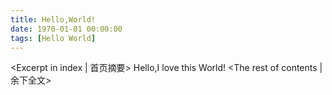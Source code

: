 ```yaml
---
title: Hello,World!
date: 1970-01-01 00:00:00
tags: [Hello World]
---
```

<Excerpt in index | 首页摘要>
Hello,I love this World!<!-- more -->
<The rest of contents | 余下全文>
